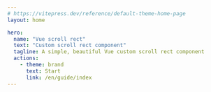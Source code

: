 ```yaml
---
# https://vitepress.dev/reference/default-theme-home-page
layout: home

hero:
  name: "Vue scroll rect"
  text: "Custom scroll rect component"
  tagline: A simple, beautiful Vue custom scroll rect component
  actions:
    - theme: brand
      text: Start
      link: /en/guide/index
---
```

